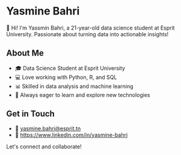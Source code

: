 # Yasmine Bahri

👋 Hi! I'm Yassmin Bahri, a 21-year-old data science student at Esprit University. Passionate about turning data into actionable insights!

## About Me

- 🎓 Data Science Student at Esprit University
- 💻 Love working with Python, R, and SQL
- 📊 Skilled in data analysis and machine learning
- 🌱 Always eager to learn and explore new technologies

## Get in Touch

- 📧 yasmine.bahri@esprit.tn
- 💼 https://www.linkedin.com/in/yasmine-bahri

Let's connect and collaborate!
